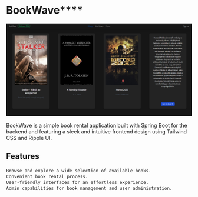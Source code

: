 # BookWave****

![kép](bookwave.png)


BookWave is a simple book rental application built with Spring Boot for the backend and featuring a sleek and intuitive frontend design using Tailwind CSS and Ripple UI.<br/>
## Features

    Browse and explore a wide selection of available books.
    Convenient book rental process.
    User-friendly interfaces for an effortless experience.
    Admin capabilities for book management and user administration.



